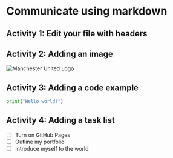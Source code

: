 # Communicate using markdown

## Activity 1: Edit your file with headers

## Activity 2: Adding an image

![Manchester United Logo](https://images2.alphacoders.com/969/969536.jpg)


## Activity 3: Adding a code example

``` python
print("Hello world!")
```
## Activity 4: Adding a task list

- [ ] Turn on GitHub Pages
- [ ] Outline my portfolio
- [ ] Introduce myself to the world
